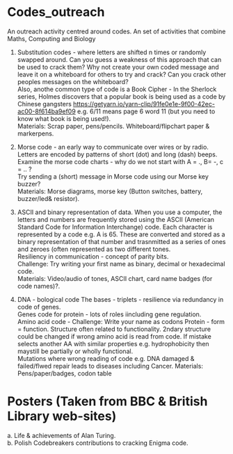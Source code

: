 # Codes_outreach
An outreach activity centred around codes. An set of activities that combine Maths, Computing and Biology

1. Substitution codes - where letters are shifted n times or randomly swapped around. Can you guess a weakness of this approach that can be used to crack them? Why not create your own coded message and leave it on a whiteboard for others to try and crack? Can you crack other peoples messages on the whiteboard?   
Also, anothe common type of code is a Book Cipher - In the Sherlock series, Holmes discovers that a popular book is being used as a code by Chinese gangsters https://getyarn.io/yarn-clip/91fe0e1e-9f00-42ec-ac00-8f614ba9ef09
e.g. 6/11 means page 6 word 11 (but you need to know what book is being used!).    
Materials: Scrap paper, pens/pencils. Whiteboard/flipchart paper & markerpens.

2. Morse code - an early way to communicate over wires or by radio. Letters are encoded by patterns of short (dot) and long (dash) beeps. Examine the morse code charts - why do we not start with A = ., B= -, c = .. ?    
Try sending a (short) message in Morse code using our Morse key buzzer?    
Materials: Morse diagrams, morse key (Button switches, battery, buzzer/led& resistor).   

3. ASCII and binary representation of data. When you use a computer, the letters and numbers are frequently stored using the ASCII (American Standard Code for Information Interchange) code. Each character is represented by a code e.g. A is 65. These are converted and stored as a binary representation of that number and trasnmitted as a series of ones and zeroes (often represented as two different tones.   
Resiliency in communication - concept of parity bits.    
Challenge: Try writing your first name as binary, decimal or hexadecimal code.    
Materials: Video/audio of tones, ASCII chart, card name badges (for code names)?.    

4. DNA - bological code
The bases - triplets - resilience via redundancy in code of genes.   
Genes code for protein - lots of roles iincluding gene regulation.   
Amino acid code - Challenge: Write your name as codons 
Protein - form = function. Structure often related to functionality. 2ndary structure could be changed 
if wrong amino acid is read from code. If mistake selects another AA with similar properties e.g. hydrophobicity 
then maystill be partially or wholly functional.     
Mutations where wrong reading of code e.g. DNA damaged & failed/flwed repair leads to diseases including Cancer.
Materials: Pens/paper/badges, codon table


Posters (Taken from BBC & British Library web-sites)
====================================================
a. Life & achievements of Alan Turing.   
b. Polish Codebreakers contributions to cracking Enigma code.    

